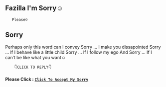 
## Fazilla I'm Sorry☺
       Please☺

## Sorry
Perhaps only this word can I convey
Sorry … I make you dissapointed
Sorry … If I behave like a little child
Sorry … If I follow my ego
And Sorry … If I can’t be like what you want☺


        👇CLICK TO REPLY👇


#### Please Click : [`Click To Accept My Sorry`](https://wa.me/62857-3126-1728?text=aku+menerima+maaf+mu🤣)
